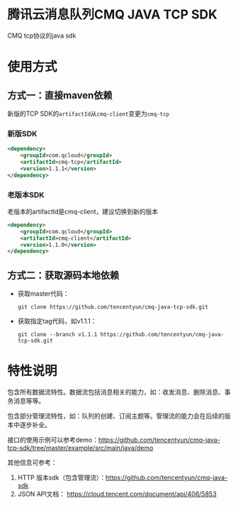 
# 腾讯云消息队列CMQ JAVA TCP SDK

CMQ tcp协议的java sdk

# 使用方式

## 方式一：直接maven依赖
新版的TCP SDK的`artifactId`从`cmq-client`变更为`cmq-tcp`
### 新版SDK
```xml
<dependency>
    <groupId>com.qcloud</groupId>
    <artifactId>cmq-tcp</artifactId>
    <version>1.1.1</version>
</dependency>
```


### 老版本SDK
老版本的artifactId是cmq-client，建议切换到新的版本
```xml
<dependency>
    <groupId>com.qcloud</groupId>
    <artifactId>cmq-client</artifactId>
    <version>1.1.0</version>
</dependency>
```
## 方式二：获取源码本地依赖
 - 获取master代码：
 
    `git clone https://github.com/tencentyun/cmq-java-tcp-sdk.git`
 - 获取指定tag代码，如v1.1.1：
 
    `git clone --branch v1.1.1 https://github.com/tencentyun/cmq-java-tcp-sdk.git`

# 特性说明
包含所有数据流特性。数据流包括消息相关的能力，如：收发消息、删除消息、事务消息等等。

包含部分管理流特性，如：队列的创建、订阅主题等。管理流的能力会在后续的版本中逐步补全。

接口的使用示例可以参考demo：https://github.com/tencentyun/cmq-java-tcp-sdk/tree/master/example/src/main/java/demo


其他信息可参考：
1. HTTP 版本sdk（包含管理流）：https://github.com/tencentyun/cmq-java-sdk
2. JSON API文档： https://cloud.tencent.com/document/api/406/5853

